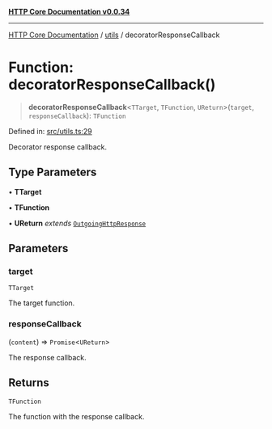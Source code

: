 [**HTTP Core Documentation v0.0.34**](../../README.md)

***

[HTTP Core Documentation](../../modules.md) / [utils](../README.md) / decoratorResponseCallback

# Function: decoratorResponseCallback()

> **decoratorResponseCallback**\<`TTarget`, `TFunction`, `UReturn`\>(`target`, `responseCallback`): `TFunction`

Defined in: [src/utils.ts:29](https://github.com/stonemjs/http-core/blob/424f80742be298e137f118c0e2e80266a8a78f3c/src/utils.ts#L29)

Decorator response callback.

## Type Parameters

• **TTarget**

• **TFunction**

• **UReturn** *extends* [`OutgoingHttpResponse`](../../OutgoingHttpResponse/classes/OutgoingHttpResponse.md)

## Parameters

### target

`TTarget`

The target function.

### responseCallback

(`content`) => `Promise`\<`UReturn`\>

The response callback.

## Returns

`TFunction`

The function with the response callback.
